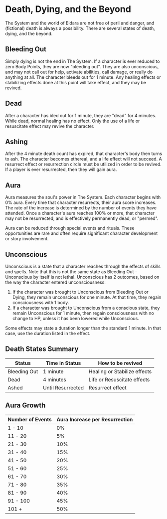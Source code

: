 # Death, Dying, and the Beyond

The System and the world of Eldara are not free of peril and danger, and (fictional) death is always a possibility. There are several states of death, dying, and the beyond.

## Bleeding Out

Simply dying is not the end in The System. If a character is ever reduced to zero Body Points, they are now "bleeding out". They are also unconscious, and may not call out for help, activate abilities, call damage, or really do anything at all. The character bleeds out for 1 minute. Any healing effects or stabilizing effects done at this point will take effect, and they may be revived.

## Dead

After a character has bled out for 1 minute, they are "dead" for 4 minutes. While dead, normal healing has no effect. Only the use of a life or resuscitate effect may revive the character.

## Ashing

After the 4 minute death count has expired, that character's body then turns to ash. The character becomes ethereal, and a life effect will not succeed. A resurrect effect or resurrection circle must be utilized in order to be revived. If a player is ever resurrected, then they will gain aura.

## Aura

Aura measures the soul's power in The System. Each character begins with 0% aura. Every time that character resurrects, their aura score increases. The rate of the increase is determined by the number of events they have attended. Once a character's aura reaches 100% or more, that character may not be resurrected, and is effectively permanently dead, or "permed".

Aura can be reduced through special events and rituals. These opportunities are rare and often require significant character development or story involvement.

## Unconscious

Unconscious is a state that a character reaches through the effects of skills and spells. Note that this is not the same state as Bleeding Out - Unconscious by itself is not lethal. Unconscious has 2 outcomes, based on the way the character entered unconsciousness:

1. If the character was brought to Unconscious from Bleeding Out or Dying, they remain unconscious for one minute. At that time, they regain consciousness with 1 body.
2. If a character was brought to Unconscious from a conscious state, they remain Unconscious for 1 minute, then regain consciousness with no change to HP, unless it has been lowered while Unconscious.

Some effects may state a duration longer than the standard 1 minute. In that case, use the duration listed in the effect.

## Death States Summary

| Status | Time in Status | How to be revived |
|--------|---------------|-------------------|
| Bleeding Out | 1 minute | Healing or Stabilize effects |
| Dead | 4 minutes | Life or Resuscitate effects |
| Ashed | Until Resurrected | Resurrect effect |

## Aura Growth

| Number of Events | Aura Increase per Resurrection |
|-----------------|--------------------------------|
| 1 - 10 | 0% |
| 11 - 20 | 5% |
| 21 - 30 | 10% |
| 31 - 40 | 15% |
| 41 - 50 | 20% |
| 51 - 60 | 25% |
| 61 - 70 | 30% |
| 71 - 80 | 35% |
| 81 - 90 | 40% |
| 91 - 100 | 45% |
| 101 + | 50% | 